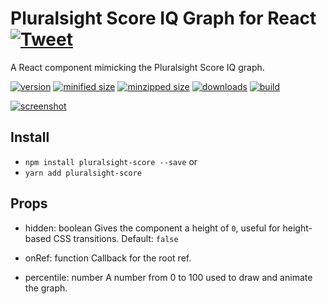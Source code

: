 # Pluralsight Score IQ Graph for React [![Tweet](https://img.shields.io/twitter/url/http/shields.io.svg?style=social)](https://twitter.com/intent/tweet?text=You%20can%20integrate%20the%20@Pluralsight%20IQ%20graph%20directly%20into%20your%20React%20application.%20pic.twitter.com/a1L5J8nbMj&url=https://github.com/CharlesStover/react-pluralsight-score&via=CharlesStover&hashtags=react,reactjs,javascript,webdev,webdeveloper,webdevelopment)

A React component mimicking the Pluralsight Score IQ graph.

[![version](https://img.shields.io/npm/v/pluralsight-score.svg)](https://www.npmjs.com/package/pluralsight-score)
[![minified size](https://img.shields.io/bundlephobia/min/pluralsight-score.svg)](https://www.npmjs.com/package/pluralsight-score)
[![minzipped size](https://img.shields.io/bundlephobia/minzip/pluralsight-score.svg)](https://www.npmjs.com/package/pluralsight-score)
[![downloads](https://img.shields.io/npm/dt/pluralsight-score.svg)](https://www.npmjs.com/package/pluralsight-score)
[![build](https://api.travis-ci.com/CharlesStover/react-pluralsight-score.svg)](https://travis-ci.com/CharlesStover/react-pluralsight-score/)

[![screenshot](https://user-images.githubusercontent.com/343837/45318006-47dc1300-b501-11e8-8204-9f88a7ea49c0.png)](https://www.npmjs.com/package/pluralsight-score)

## Install

* `npm install pluralsight-score --save` or
* `yarn add pluralsight-score`

## Props

* hidden: boolean
  Gives the component a height of `0`, useful for height-based CSS transitions.
  Default: `false`

* onRef: function
  Callback for the root ref.

* percentile: number
  A number from 0 to 100 used to draw and animate the graph.
